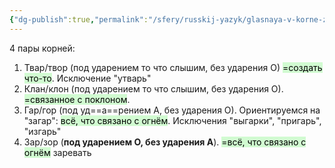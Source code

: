 ```yaml
---
{"dg-publish":true,"permalink":"/sfery/russkij-yazyk/glasnaya-v-korne-zavisit-ot-udareniya/","tags":["Русский"]}
---
```


4 пары корней:
1. Твар/твор (под ударением то что слышим, без ударения О) <mark style="background: #BBFABBA6;">=создать что-то</mark>. Исключение "утварь"
2. Клан/клон (под ударением то что слышим, без ударения О). <mark style="background: #BBFABBA6;">=связанное с поклоном</mark>.  
3. Гар/гор (под уд==а==рением А, без ударения О). Ориентируемся на "загар": <mark style="background: #BBFABBA6;">всё, что связано с огнём</mark>. Исключения "выгарки", "пригарь", "изгарь"
4. Зар/зор (**под ударением О, без ударения А**). <mark style="background: #BBFABBA6;">=всё, что связано с огнём</mark> заревать